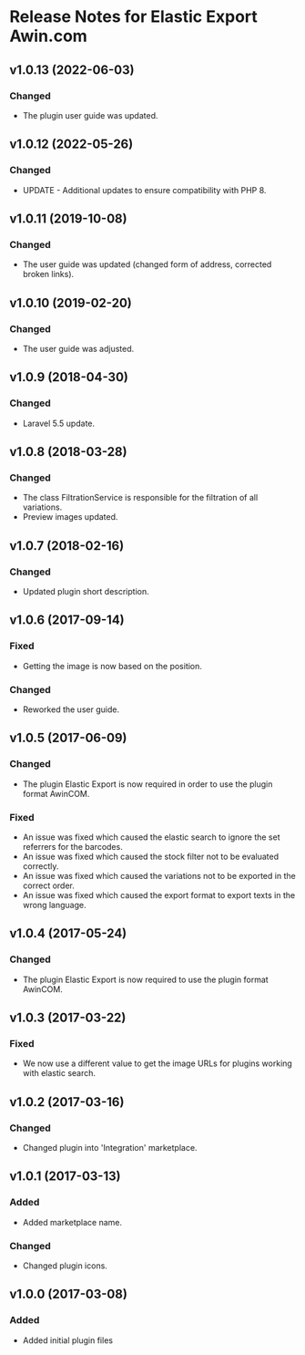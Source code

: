 # Release Notes for Elastic Export Awin.com

## v1.0.13 (2022-06-03)

### Changed
- The plugin user guide was updated.

## v1.0.12 (2022-05-26)

### Changed
- UPDATE - Additional updates to ensure compatibility with PHP 8.

## v1.0.11 (2019-10-08)

### Changed
- The user guide was updated (changed form of address, corrected broken links).

## v1.0.10 (2019-02-20)

### Changed
- The user guide was adjusted.

## v1.0.9 (2018-04-30)

### Changed
- Laravel 5.5 update.

## v1.0.8 (2018-03-28)

### Changed
- The class FiltrationService is responsible for the filtration of all variations.
- Preview images updated. 

## v1.0.7 (2018-02-16)

### Changed
- Updated plugin short description.

## v1.0.6 (2017-09-14)

### Fixed
- Getting the image is now based on the position.

### Changed
- Reworked the user guide.

## v1.0.5 (2017-06-09)

### Changed
- The plugin Elastic Export is now required in order to use the plugin format AwinCOM.

### Fixed
- An issue was fixed which caused the elastic search to ignore the set referrers for the barcodes.
- An issue was fixed which caused the stock filter not to be evaluated correctly.
- An issue was fixed which caused the variations not to be exported in the correct order.
- An issue was fixed which caused the export format to export texts in the wrong language.

## v1.0.4 (2017-05-24)

### Changed
- The plugin Elastic Export is now required to use the plugin format AwinCOM.

## v1.0.3 (2017-03-22)

### Fixed
- We now use a different value to get the image URLs for plugins working with elastic search.

## v1.0.2 (2017-03-16)

### Changed
- Changed plugin into 'Integration' marketplace.

## v1.0.1 (2017-03-13)

### Added
- Added marketplace name.

### Changed
- Changed plugin icons.

## v1.0.0 (2017-03-08)
 
### Added
- Added initial plugin files
